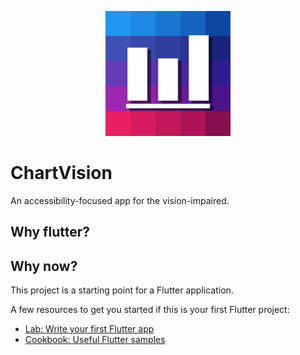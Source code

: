 <p align="center">
  <img src="res/icon/icon_highres.png" width="200" title="hover text">
</p>


# ChartVision

An accessibility-focused app for the vision-impaired.

## Why flutter?

## Why now?



This project is a starting point for a Flutter application.

A few resources to get you started if this is your first Flutter project:

- [Lab: Write your first Flutter app](https://flutter.dev/docs/get-started/codelab)
- [Cookbook: Useful Flutter samples](https://flutter.dev/docs/cookbook)
